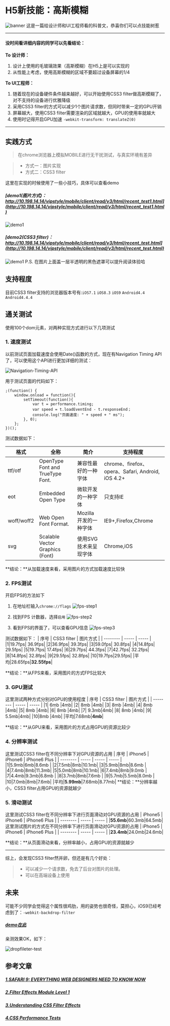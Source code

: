 # H5新技能：高斯模糊


![banner](http://wevas.sinaapp.com/vipstyle/special/banner.jpg)
这是一篇给设计师和UI工程师看的科普文，恭喜你们可以点技能树惹

-----


#### 没时间看详细内容的同学可以先看结论：


**To 设计师：**
1. 设计上使用的毛玻璃效果（高斯模糊）在H5上是可以实现的
2. 从性能上考虑，使用高斯模糊的区域不要超过设备屏幕的1/4

**To UI工程师：**
1. 随着现在的设备硬件条件越来越好，可以开始使用CSS3 filter做高斯模糊了，对不支持的设备进行优雅降级
2. 采用CSS3 filter的方式可以减少1个图片请求数，但同时带来一定的GPU开销
3. 屏幕越大，使用CSS3 filter需要渲染的区域就越大，GPU的使用率就越大
4. 使用时记得开启GPU加速 ``-webkit-transform: translateZ(0)``

------

## 实践方式
> 在chrome浏览器上模拟MOBILE进行无干扰测试，与真实环境有差异

> * 方式一：图片实现
> * 方式二：CSS3 filter

这里在实现的时候使用了一些小技巧，具体可以查看demo
##### [demo1(图片方式)：http://10.198.14.14/vipstyle/mobile/client/read/v3/html/recent_test1.html](http://10.198.14.14/vipstyle/mobile/client/read/v3/html/recent_test1.html)
![demo1](http://wevas.sinaapp.com/vipstyle/special/demo1.png)
##### [demo2(CSS3 filter)：http://10.198.14.14/vipstyle/mobile/client/read/v3/html/recent_test.html](http://10.198.14.14/vipstyle/mobile/client/read/v3/html/recent_test.html)
![demo1](http://wevas.sinaapp.com/vipstyle/special/demo2.png)
P.S. 在图片上面盖一层半透明的黑色遮罩可以提升阅读体验哈
## 支持程度
目前CSS3 filter支持的浏览器版本号有:``iOS7.1`` ``iOS8.3`` ``iOS9`` ``Android4.4`` ``Android4.4.4``
## 通关测试

使用100个dom元素，对两种实现方式进行以下几项测试

### 1. 速度测试

以前测试页面加载速度会使用Date()函数的方式，现在有Navigation Timing API 了，可以使用这个API进行更加详细的测试：

![Navigation-Timing-API](http://wevas.sinaapp.com/vipstyle/special/timing-overview.png)

用于测试页面的代码如下：
```
;(function() {
    window.onload = function(){
        setTimeout(function(){
            var t = performance.timing;
            var speed = t.loadEventEnd - t.responseEnd；
            console.log("页面速度: " + speed + " ms");
        }, 0);
    };
})();
```
测试数据如下：

| 格式        | 全称| 简介   | 支持程度 |
| --------   | -----| -----  | -----  |
| ttf/otf |  OpenType Font and TrueType Font.|兼容性最好的一种字体 |chrome、firefox、opera、Safari, Android, iOS 4.2+|
| eot |Embedded Open Type |微软开发的一种字体|只支持IE|
|woff/woff2|Web Open Font Format.|Mozilla开发的一种字体|IE9+,Firefox,Chrome|
|svg|Scalable Vector Graphics (Font)|使用SVG技术来呈现字体|Chrome,iOS |


**结论：**从加载速度来看，采用图片的方式加载速度比较快

### 2. FPS测试
开启FPS的方法如下

1. 在地址栏输入``chrome://flags``
![fps-step1](http://wevas.sinaapp.com/vipstyle/special/fps1.png)

2. 找到FPS 计数器，选择``启用``
![fps-step2](http://wevas.sinaapp.com/vipstyle/special/fps2.png)

3. 看到FPS的界面了，可以查看GPU信息
![fps-step3](http://wevas.sinaapp.com/vipstyle/special/gpu.png)


测试数据如下：
| 序号        | CSS3 filter   | 图片方式 |
| --------   | -----  | -----  |
|1|19.7fps| 36.9fps|
|2|36.9fps| 39.3fps|
|3|59.0fps| 30.8fps|
|4|14.8fps| 29.5fps|
|5|19.7fps| 17.4fps|
|6|29.7fps| 44.3fps|
|7|42.7fps| 32.2fps|
|8|14.8fps| 32.8fps|
|9|29.5fps| 32.8fps|
|10|19.7fps|29.5fps|
|平均|28.65fps|**32.55fps**|

**结论：**从FPS来看，采用图片的方式FPS比较大

### 3. GPU测试

这里测试两种方式分别对GPU的使用程度
| 序号        | CSS3 filter   | 图片方式 |
| --------   | -----  | -----  |
|1| 6mb  |4mb|
|2| 8mb  |4mb|
|3| 8mb  |4mb|
|4| 8mb  |4mb|
|5| 8mb  |4mb|
|6| 8mb  |4mb|
|7| 9.3mb|4mb|
|8| 8mb  |4mb|
|9| 5.5mb|4mb|
|10|8mb |4mb|
|平均|7.68mb|**4mb**|

**结论：**从GPU来看，采用图片的方式占用GPU的资源比较少
### 4. 分辨率测试
这里测试CSS3 filter在不同分辨率下对GPU资源的占用
| 序号        | iPhone5   | iPhone6  | iPhone6 Plus |
| --------   | -----  | -----  | -----  |
|1|5.9mb|6mb|8.6mb |
|2|7.5mb|8mb|10.1mb|
|3|5.9mb|8mb|8.6mb |
|4|7.4mb|8mb|11.3mb|
|5|5.0mb|8mb|10.1mb|
|6|7.4mb|8mb|9.0mb |
|7|4.4mb|9.3mb|6.8mb |
|8|3.7mb|8mb|7.6mb |
|9|5.7mb|5.5mb|8.0mb |
|10|7.0mb|8mb|7.6mb|
|平均|**5.99mb**|7.68mb|8.77mb|
**结论：**分辨率越小，CSS3 filter占用GPU的资源就越少
### 5. 滑动测试
这里测试CSS3 filter在不同分辨率下进行页面滑动对GPU资源的占用
|  iPhone5   | iPhone6  | iPhone6 Plus |
| --------   | -----  | -----  |
|**55.6mb**|60.3mb|64.5mb|
这里测试图片的方式在不同分辨率下进行页面滑动对GPU资源的占用
|  iPhone5   | iPhone6  | iPhone6 Plus |
| --------   | -----  | -----  |
|**23.4mb**|24.0mb|24.6mb|

**结论：**从页面滑动来看，分辨率越小，占用GPU的资源就越少

-----

综上，会发现CSS3 filter然并卵，但还是有几个好处：

> * 可以减少一个请求数，免去了后台对图片的处理。
> * 可以在高端设备上使用

## 未来
可能不少同学会觉得这个属性很鸡肋，用的姿势也很奇怪，莫担心，iOS9已经考虑到了：``-webkit-backdrop-filter ``
##### [demo在此](http://wevas.sinaapp.com/vipstyle/special/test_filter.html)
亲测效果OK，如下：

![dropfileter-test](http://wevas.sinaapp.com/vipstyle/special/dropfilter.png)



## 参考文章
##### [1.SAFARI 9: EVERYTHING WEB DESIGNERS NEED TO KNOW NOW](http://www.webdesignerdepot.com/2015/06/safari-9-everything-web-designers-need-to-know-now/)
##### [2.Filter Effects Module Level 1](http://dev.w3.org/fxtf/filters/#typedef-filter-function-list)
##### [3.Understanding CSS Filter Effects](http://www.html5rocks.com/en/tutorials/filters/understanding-css/)
##### [4.CSS Performance Tests](https://github.com/benfrain/css-performance-tests)






